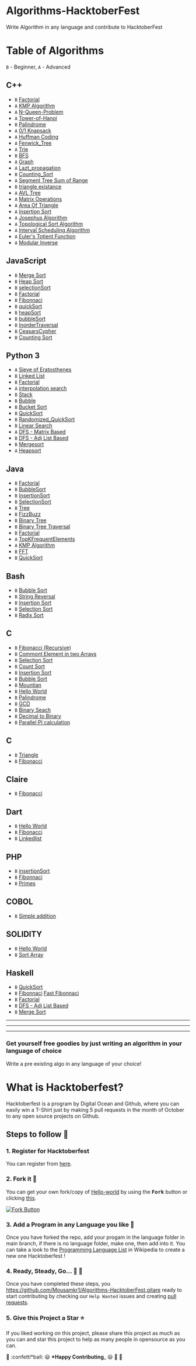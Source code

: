 # Algorithms-HacktoberFest

Write Algorithm in any language and contribute to HacktoberFest

# Table of Algorithms

`B` - Beginner, `A` - Advanced

## C++

- `B` [Factorial](C++/factorial.cpp)
- `A` [KMP Algorithm](<C++/KMP(string-matching-algorithm).cpp>)
- `A` [N-Queen-Problem](C++/N-Queen-Problem.cpp)
- `A` [Tower-of-Hanoi](C++/Tower-of-Hanoi.cpp)
- `B` [Palindrome](C++/Palindrome.cpp)
- `A` [0/1 Knapsack](C++/0-1-Knapsack.cpp)
- `A` [Huffman Coding](C++/huffman.cpp)
- `A` [Fenwick_Tree](C++/Fenwick_Tree.cpp)
- `A` [Trie](C++/Trie.cpp)
- `B` [BFS](C++/BFS.cpp)
- `A` [Graph](C++/Graph_Hashmap.cpp)
- `A` [Lazt_propagation](C++/Lazy_propagation)
- `B` [Counting_Sort](C++/CountingSort.cpp)
- `A` [Segment Tree Sum of Range](C++/segment_tree_sum_of_range.cpp)
- `B` [triangle existance](C++/triangleExistence.cpp)
- `A` [AVL Tree](C++/avltree.cpp)
- `A` [Matrix Operations](C++/Matrix_operations.cpp)
- `A` [Area Of Triangle](C++/areaoftriangle.cpp)
- `A` [Insertion Sort](C++/insertionSort.cpp)
- `A` [Josephus Algorithm](C++/josephus.cpp)
- `A` [Topological Sort Algorithm](C++/topological_sort.cpp)
- `A` [Interval Scheduling Algorithm](C++/interval_scheduling.cpp)
- `A` [Euler's Totient Function](C++/eulers_totient.cpp)
- `A` [Modular Inverse](C++/modular_inverse.cpp)

## JavaScript

- `B` [Merge Sort](javascript/mergeSort.js)
- `B` [Heap Sort](C++/heap_sort.cpp)
- `B` [selectionSort](javascript/selectionSort.js)
- `B` [Factorial](javascript/factorial.js)
- `B` [Fibonnaci](javascript/fibonnaci.js)
- `B` [quickSort](javascript/quickSort.js)
- `B` [heapSort](javascript/heapSort.js)
- `B` [bubbleSort](javascript/bubbleSort.js)
- `B` [InorderTraversal](javascript/inorderTraversal.js)
- `B` [CeasarsCypher](javascript/ceasarscypher.js)
- `B` [Counting Sort](javascript/countingSort.js)

## Python 3

- `A` [Sieve of Eratosthenes](Python/Sieve%20Eratosthenes.py)
- `B` [Linked List](Python/Linked%20List.py)
- `B` [Factorial](Python/factorial.py)
- `A` [interpolation search](C++/interpolation_search.cpp)
- `B` [Stack](Python/stack.py)
- `B` [Bubble](Python/bubblesort.py)
- `B` [Bucket Sort](Python/bubblesort.py)
- `B` [QuickSort](Python/quicksort.py)
- `B` [Randomized_QuickSort](Python/randomized_quicksort.py)
- `B` [Linear Search](Python/multi.py)
- `A` [DFS - Matrix Based](Python/python_dfs.py)
- `B` [DFS - Adj List Based](Python/dfs_python_adj_list.py)
- `B` [Mergesort](Python/merge_sort_python.py)
- `A` [Heapsort](Python/heapsort.py)

## Java

- `B` [Factorial](java/Factorial.java)
- `B` [BubbleSort](java/Sorting/BubbleSort.java)
- `B` [InsertionSort](java/Sorting/InsertionSort.java)
- `B` [SelectionSort](java/Sorting/SelectionSort.java)
- `B` [Tree](java/Tree/node.java)
- `B` [FizzBuzz](Java/FizzBuzz.java)
- `B` [Binary Tree](java/Tree/BinarayTree.java)
- `B` [Binary Tree Traversal](java/Tree/BinaryTreeTraversal.java)
- `B` [Factorial](Java/Factorial.java)
- `A` [TopKFrequentElements](Java/TopKFrequentElements.java)
- `A` [KMP Algorithm](Java/KMP.java)
- `B` [FFT](Java/SignalProcessing/FFT.java)
- `B` [QuickSort](Java/quickSort.java)

## Bash

- `B` [Bubble Sort](Bash/bubblesort.sh)
- `B` [String Reversal](Bash/bubblesort.sh)
- `B` [Insertion Sort](Bash/insertionsort.sh)
- `B` [Selection Sort](Bash/selectionsort.sh)
- `B` [Radix Sort](Bash/radixsort.sh)

## C

- `B` [Fibonacci (Recursive)](C/fibonacci_recursive.c)
- `B` [Commont Element in two Arrays](C/commont_element_in_two_arrays.c)
- `B` [Selection Sort](C/SelectionSort.c)
- `B` [Count Sort](C/count_sort.c)
- `B` [Insertion Sort](C/insertion_sort.c)
- `B` [Bubble Sort](C/bubble_sort.c)
- `B` [Mountian](C/Mountian.c)
- `B` [Hello World](C/helloWorld.c)
- `B` [Palindrome](C/Palindrome.c)
- `B` [GCD](c/gcd.c)
- `B` [Binary Seach](C/BinarySearch.c)
- `B` [Decimal to Binary](C/decimal_to_binary.c)
- `B` [Parallel PI calculation](C/parallelPI.c)

## C

- `B` [Triangle](C#/Triangle.cs)
- `B` [Fibonacci](C#/Fibonacci.cs)

## Claire

- `B` [Fibonacci](Claire/Fibonacci.txt)

## Dart

- `B` [Hello World](Dart/hello_world.dart)
- `B` [Fibonacci](Dart/fibonacci.dart)
- `B` [Linkedlist](Dart/linklist/Linkedlist.dart)

## PHP

- `B` [insertionSort](PHP/insertionSort.php)
- `B` [Fibonnaci](PHP/fibonnaci.php)
- `B` [Primes](PHP/primes.php)

## COBOL

- `B` [Simple addition](COBOL/simpleAddition)

## SOLIDITY

- `B` [Hello World](solidity/hello-world.sol)
- `B` [Sort Array](solidity/sort-array.sol)

## Haskell

- `B` [QuickSort](Haskell/quicksort.hs)
- `B` [Fibonnaci](Haskell/fibonacci.hs) [Fast Fibonnaci](Haskell/fast-fibonacci.hs)
- `B` [Factorial](Haskell/factorial.hs)
- `B` [DFS - Adj List Based](Haskell/dfs.hs)
- `B` [Merge Sort](Haskell/mergesort.hs)

---

---

---

### Get yourself free goodies by just writing an algorithm in your language of choice

Write a pre existing algo in any language of your choice!

# What is Hacktoberfest?

Hacktoberfest is a program by Digital Ocean and Github, where you can easily win a T-Shirt just by making 5 pull requests in the month of October to any open source projects on Github.

## Steps to follow :scroll:

### 1. Register for Hacktoberfest

You can register from [here](https://hacktoberfest.digitalocean.com).

### 2. Fork it :fork_and_knife:

You can get your own fork/copy of [Hello-world](https://github.com/piyush97/Algorithms-HacktoberFest) by using the <kbd><b>Fork</b></kbd></a> button or clicking [this](https://github.com/piyush97/Hacktoberfest/).

[![Fork Button](https://help.github.com/assets/images/help/repository/fork_button.jpg)](https://github.com/piyush97/Algorithms-HacktoberFest)

### 3. Add a Program in any Language you like :rabbit2:

Once you have forked the repo, add your progam in the language folder in
main branch, if there is no language folder, make one, then add into it.
You can take a look to the [Programming Language List](https://en.wikipedia.org/wiki/List_of_programming_languages) in Wikipedia to create a new one Hacktoberfest !

### 4. Ready, Steady, Go... :turtle: :rabbit2:

Once you have completed these steps, you https://github.com/Mousamkr1/Algorithms-HacktoberFest.gitare ready to start contributing
by checking our `Help Wanted` issues and creating [pull requests](https://github.com/piyush97/Algorithms-HacktoberFest/pulls).

### 5. Give this Project a Star :star:

If you liked working on this project, please share this project as much
as you can and star this project to help as many people in opensource as you can.

:tada: :confetti\*ball: :smiley: **\*Happy Contributing**\_ :smiley: :confetti_ball: :tada:

